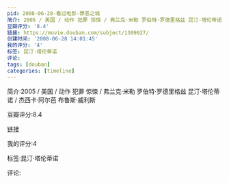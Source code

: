 ```yaml
---
pid: 2008-06-28-看过电影-罪恶之城
简介: 2005 / 美国 / 动作 犯罪 惊悚 / 弗兰克·米勒 罗伯特·罗德里格兹 昆汀·塔伦蒂诺 / 杰西卡·阿尔芭 布鲁斯·威利斯
豆瓣评分: '8.4'
链接: https://movie.douban.com/subject/1309027/
创建时间: '2008-06-28 14:01:45'
我的评分: '4'
标签: 昆汀·塔伦蒂诺
评论:
tags: [douban]
categories: [timeline]
---
```

简介:2005 / 美国 / 动作 犯罪 惊悚 / 弗兰克·米勒 罗伯特·罗德里格兹 昆汀·塔伦蒂诺 / 杰西卡·阿尔芭 布鲁斯·威利斯

豆瓣评分:8.4

[链接](https://movie.douban.com/subject/1309027/)

我的评分:4

标签:昆汀·塔伦蒂诺

评论:

